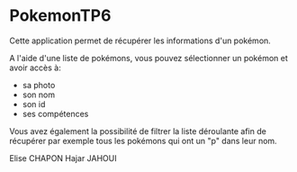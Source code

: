 # PokemonTP6

Cette application permet de récupérer les informations d'un pokémon.

A l'aide d'une liste de pokémons, vous pouvez sélectionner un pokémon et avoir accès à:
- sa photo
- son nom 
- son id
- ses compétences

Vous avez également la possibilité de filtrer la liste déroulante afin de récupérer par exemple tous les pokémons 
qui ont un "p" dans leur nom.



Elise CHAPON
Hajar JAHOUI
